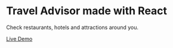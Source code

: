 # Travel Advisor made with React

Check restaurants, hotels and attractions around you.


[Live Demo](https://ivantrj-travel-advisor.netlify.app/)

